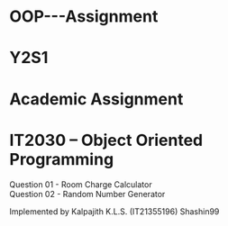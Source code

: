 # OOP---Assignment

# Y2S1
# Academic Assignment
# IT2030 – Object Oriented Programming 

Question 01 - Room Charge Calculator <br/>
Question 02 - Random Number Generator

Implemented by Kalpajith K.L.S. (IT21355196)
Shashin99


